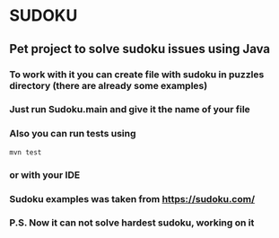 # SUDOKU

## Pet project to solve sudoku issues using Java

### To work with it you can create file with sudoku in puzzles directory (there are already some examples)

### Just run Sudoku.main and give it the name of your file

### Also you can run tests using
```
mvn test
```
### or with your IDE

### Sudoku examples was taken from https://sudoku.com/

### P.S. Now it can not solve hardest sudoku, working on it